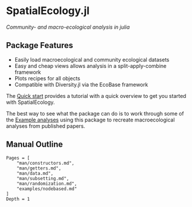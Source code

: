 # SpatialEcology.jl

*Community- and macro-ecological analysis in julia*

## Package Features

- Easily load macroecological and community ecological datasets
- Easy and cheap views allows analysis in a split-apply-combine framework
- Plots recipes for all objects
- Compatible with Diversity.jl via the EcoBase framework


The [Quick start]("tutorial") provides a tutorial with a quick overview to get you started with SpatialEcology.

The best way to see what the package can do is to work through some of the [Example analyses]("examples/nodebased.md")
using this package to recreate macroecological analyses from published papers.


## Manual Outline

```@contents
Pages = [
    "man/constructors.md",
    "man/getters.md",
    "man/data.md",
    "man/subsetting.md",
    "man/randomization.md",
    "examples/nodebased.md"
]
Depth = 1
```
